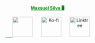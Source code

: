 <p align="center">
  <a href="https://github.com/Lleusxam" style="color:green">
    <strong>Maxsuel Silva 🖥</strong>
</p>
<!-- Social icons section -->
<p align="center">
  &#8287;&#8287;&#8287;&#8287;&#8287;
  <a href="mailto:gadelha.maxsuel@gmail.com" alt="Gmail" title="Contact me"><img width="64px" src="https://img.icons8.com/?size=512&id=ptAjLogGbrSi&format=png"/></a>
  &#8287;&#8287;&#8287;&#8287;&#8287;
  <a href="https://ko-fi.com/lleusxam"><img width="64px" alt="Ko-fi" title="Buy me a coffee! :)" src="https://img.icons8.com/?size=512&id=puQRFdu0kOTm&format=png"/></a>
  &#8287;&#8287;&#8287;&#8287;&#8287;
  <a href="linktr.ee/maxsuelsilva"><img width="64px" alt="Linktree" title="My Linktree" src="https://img.icons8.com/?size=512&id=wDbj5bgmRDlD&format=png"/></a>
</p>

<br/>
